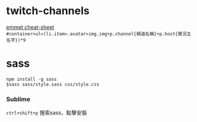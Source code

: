 # twitch-channels

[emmet cheat-sheet](https://docs.emmet.io/cheat-sheet/)  
`#container>ul>(li.item>.avatar>img.img+p.channel{頻道名稱}+p.host{實況主名字})*9`  

# sass

`npm install -g sass`  
`$sass sass/style.sass css/style.css`  

### Sublime
`ctrl+shift+p`  搜索sass，點擊安裝  